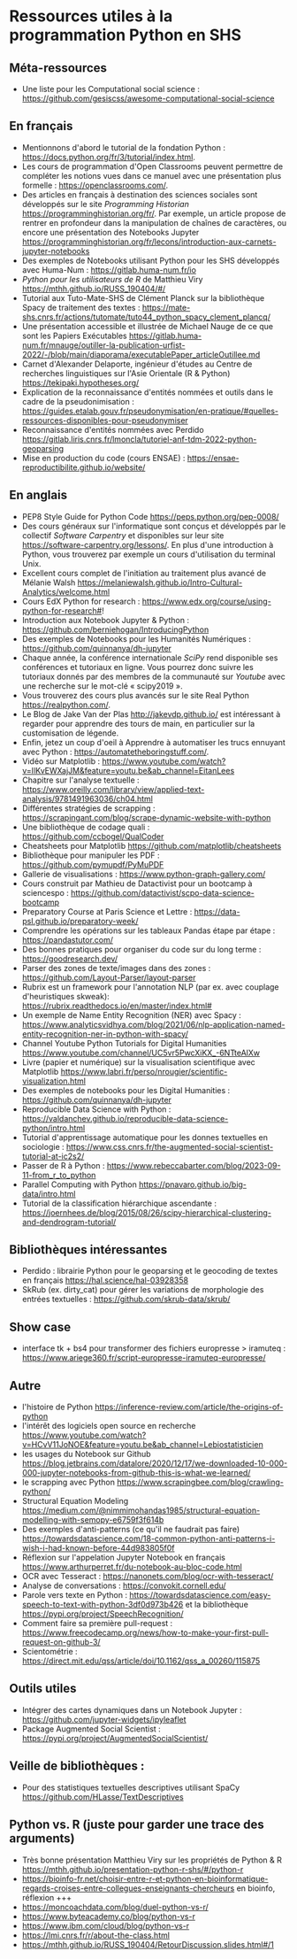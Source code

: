 # Ressources utiles à la programmation Python en SHS

## Méta-ressources

- Une liste pour les Computational social science : https://github.com/gesiscss/awesome-computational-social-science

## En français

- Mentionnons d'abord le tutorial de la fondation Python : https://docs.python.org/fr/3/tutorial/index.html.
- Les cours de programmation d'Open Classrooms peuvent permettre de compléter les notions vues dans ce manuel avec une présentation plus formelle : https://openclassrooms.com/.
- Des articles en français à destination des sciences sociales sont développés sur le site *Programming Historian* https://programminghistorian.org/fr/. Par exemple, un article propose de rentrer en profondeur dans la manipulation de chaînes de caractères, ou encore une présentation des Notebooks Jupyter https://programminghistorian.org/fr/lecons/introduction-aux-carnets-jupyter-notebooks
- Des exemples de Notebooks utilisant Python pour les SHS développés avec Huma-Num : https://gitlab.huma-num.fr/io
- *Python pour les utilisateurs de R* de Matthieu Viry https://mthh.github.io/RUSS_190404/#/
- Tutorial aux Tuto-Mate-SHS de Clément Planck sur la bibliothèque Spacy de traitement des textes : https://mate-shs.cnrs.fr/actions/tutomate/tuto44_python_spacy_clement_plancq/
- Une présentation accessible et illustrée de Michael Nauge de ce que sont les Papiers Exécutables https://gitlab.huma-num.fr/mnauge/outiller-la-publication-urfist-2022/-/blob/main/diaporama/executablePaper_articleOutillee.md
- Carnet d'Alexander Delaporte, ingénieur d'études au Centre de recherches linguistiques sur l'Asie Orientale (R & Python) https://tekipaki.hypotheses.org/
- Explication de la reconnaissance d'entités nommées et outils dans le cadre de la pseudonimisation : https://guides.etalab.gouv.fr/pseudonymisation/en-pratique/#quelles-ressources-disponibles-pour-pseudonymiser
- Reconnaissance d'entités nommées avec Perdido https://gitlab.liris.cnrs.fr/lmoncla/tutoriel-anf-tdm-2022-python-geoparsing
- Mise en production du code (cours ENSAE) : https://ensae-reproductibilite.github.io/website/


## En anglais

- PEP8 Style Guide for Python Code https://peps.python.org/pep-0008/
- Des cours généraux sur l'informatique sont conçus et développés par le collectif *Software Carpentry* et disponibles sur leur site https://software-carpentry.org/lessons/. En plus d'une introduction à Python, vous trouverez par exemple un cours d'utilisation du terminal Unix.
- Excellent cours complet de l'initiation au traitement plus avancé de Mélanie Walsh https://melaniewalsh.github.io/Intro-Cultural-Analytics/welcome.html
- Cours EdX Python for research : https://www.edx.org/course/using-python-for-research#!
- Introduction aux Notebook Jupyter & Python : https://github.com/berniehogan/IntroducingPython
- Des exemples de Notebooks pour les Humanités Numériques : https://github.com/quinnanya/dh-jupyter
- Chaque année, la conférence internationale *SciPy* rend disponible ses conférences et tutoriaux en ligne. Vous pourrez donc suivre les tutoriaux donnés par des membres de la communauté sur *Youtube* avec une recherche sur le mot-clé « scipy2019 ».
- Vous trouverez des cours plus avancés sur le site Real Python https://realpython.com/.
- Le Blog de Jake Van der Plas http://jakevdp.github.io/ est intéressant à regarder pour apprendre des tours de main, en particulier sur la customisation de légende.
- Enfin, jetez un coup d'oeil à Apprendre à automatiser les trucs ennuyant avec Python : https://automatetheboringstuff.com/.
- Vidéo sur Matplotlib : https://www.youtube.com/watch?v=IlKvEWXajJM&feature=youtu.be&ab_channel=EitanLees
- Chapitre sur l'analyse textuelle : https://www.oreilly.com/library/view/applied-text-analysis/9781491963036/ch04.html
- Différentes stratégies de scrapping : https://scrapingant.com/blog/scrape-dynamic-website-with-python
- Une bibliothèque de codage quali : https://github.com/ccbogel/QualCoder
- Cheatsheets pour Matplotlib https://github.com/matplotlib/cheatsheets
- Bibliothèque pour manipuler les PDF : https://github.com/pymupdf/PyMuPDF
- Gallerie de visualisations : https://www.python-graph-gallery.com/
- Cours construit par Mathieu de Datactivist pour un bootcamp à sciencespo : https://github.com/datactivist/scpo-data-science-bootcamp
- Preparatory Course at Paris Science et Lettre : https://data-psl.github.io/preparatory-week/
- Comprendre les opérations sur les tableaux Pandas étape par étape : https://pandastutor.com/
- Des bonnes pratiques pour organiser du code sur du long terme : https://goodresearch.dev/
- Parser des zones de texte/images dans des zones : https://github.com/Layout-Parser/layout-parser
- Rubrix est un framework pour l'annotation NLP (par ex. avec couplage d'heuristiques skweak): https://rubrix.readthedocs.io/en/master/index.html#
- Un exemple de Name Entity Recognition (NER) avec Spacy : https://www.analyticsvidhya.com/blog/2021/06/nlp-application-named-entity-recognition-ner-in-python-with-spacy/
- Channel Youtube Python Tutorials for Digital Humanities https://www.youtube.com/channel/UC5vr5PwcXiKX_-6NTteAlXw
- Livre (papier et numérique) sur la visualisation scientifique avec Matplotlib https://www.labri.fr/perso/nrougier/scientific-visualization.html
- Des exemples de notebooks pour les Digital Humanities : https://github.com/quinnanya/dh-jupyter
- Reproducible Data Science with Python : https://valdanchev.github.io/reproducible-data-science-python/intro.html
- Tutorial d'apprentissage automatique pour les donnes textuelles en sociologie : https://www.css.cnrs.fr/the-augmented-social-scientist-tutorial-at-ic2s2/
- Passer de R à Python : https://www.rebeccabarter.com/blog/2023-09-11-from_r_to_python
- Parallel Computing with Python https://pnavaro.github.io/big-data/intro.html
- Tutorial de la classification hiérarchique ascendante : https://joernhees.de/blog/2015/08/26/scipy-hierarchical-clustering-and-dendrogram-tutorial/

## Bibliothèques intéressantes
- Perdido : librairie Python pour le geoparsing et le geocoding de textes en français https://hal.science/hal-03928358
- SkRub (ex. dirty_cat) pour gérer les variations de morphologie des entrées textuelles : https://github.com/skrub-data/skrub/

## Show case

- interface tk + bs4 pour transformer des fichiers europresse > iramuteq : https://www.ariege360.fr/script-europresse-iramuteq-europresse/

## Autre 

- l'histoire de Python https://inference-review.com/article/the-origins-of-python
- l'intérêt des logiciels open source en recherche https://www.youtube.com/watch?v=HCvV11JoNOE&feature=youtu.be&ab_channel=Lebiostatisticien
- les usages du Notebook sur Github https://blog.jetbrains.com/datalore/2020/12/17/we-downloaded-10-000-000-jupyter-notebooks-from-github-this-is-what-we-learned/
- le scrapping avec Python https://www.scrapingbee.com/blog/crawling-python/
- Structural Equation Modeling https://medium.com/@nimmimohandas1985/structural-equation-modelling-with-semopy-e6759f3f614b
- Des exemples d'anti-patterns (ce qu'il ne faudrait pas faire) https://towardsdatascience.com/18-common-python-anti-patterns-i-wish-i-had-known-before-44d983805f0f
- Réflexion sur l'appelation Jupyter Notebook en français https://www.arthurperret.fr/du-notebook-au-bloc-code.html
- OCR avec Tesseract : https://nanonets.com/blog/ocr-with-tesseract/
- Analyse de conversations : https://convokit.cornell.edu/
- Parole vers texte en Python : https://towardsdatascience.com/easy-speech-to-text-with-python-3df0d973b426 et la bibliothèque https://pypi.org/project/SpeechRecognition/
- Comment faire sa première pull-request : https://www.freecodecamp.org/news/how-to-make-your-first-pull-request-on-github-3/
- Scientométrie : https://direct.mit.edu/qss/article/doi/10.1162/qss_a_00260/115875

## Outils utiles

- Intégrer des cartes dynamiques dans un Notebook Jupyter : https://github.com/jupyter-widgets/ipyleaflet
- Package Augmented Social Scientist : https://pypi.org/project/AugmentedSocialScientist/

## Veille de bibliothèques :

- Pour des statistiques textuelles descriptives utilisant SpaCy https://github.com/HLasse/TextDescriptives

## Python vs. R (juste pour garder une trace des arguments)

- Très bonne présentation Matthieu Viry sur les propriétés de Python & R https://mthh.github.io/presentation-python-r-shs/#/python-r
- https://bioinfo-fr.net/choisir-entre-r-et-python-en-bioinformatique-regards-croises-entre-collegues-enseignants-chercheurs en bioinfo, réflexion +++
- https://moncoachdata.com/blog/duel-python-vs-r/
- https://www.byteacademy.co/blog/python-vs-r
- https://www.ibm.com/cloud/blog/python-vs-r
- https://lmi.cnrs.fr/r/about-the-class.html
- https://mthh.github.io/RUSS_190404/RetourDiscussion.slides.html#/1
